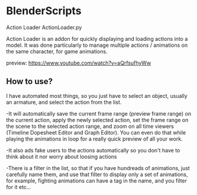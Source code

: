 # BlenderScripts
Action Loader
ActionLoader.py

Action Loader is an addon for quickly displaying and loading actions into a model. It was done particularly to manage multiple actions / animations on the same character, for game animations.

preview: https://www.youtube.com/watch?v=aQrfsufhyWw

## How to use?

I have automated most things, so you just have to select an object, usually an armature, and select the action from the list.

-It will automatically save the current frame range (preview frame range) on the current action, apply the newly selected action, set the frame range on the scene to the selected action range, and zoom on all time viewers (Timeline Dopesheet Editor and Graph Editor). You can even do that while playing the animations in loop for a really quick preview of all your work.

-It also ads fake users to the actions automatically so you don't have to think about it nor worry about loosing actions

-There is a filter in the list, so that if you have hundreads of animations, just carefully name them, and use that filter to display only a set of animations, for example, fighting animations can have a tag in the name, and you filter for it etc...
